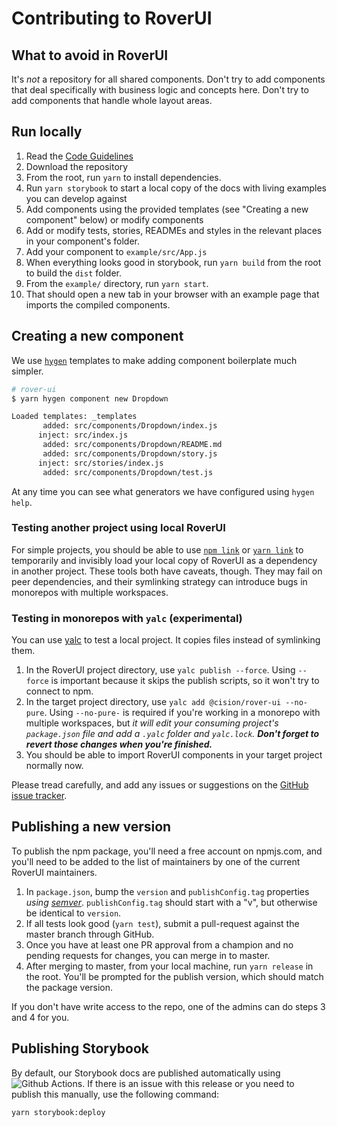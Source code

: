 # Contributing to RoverUI

## What to avoid in RoverUI

It's _not_ a repository for all shared components. Don't try to add components that deal specifically with business logic and concepts here. Don't try to add components that handle whole layout areas.

## Run locally

1. Read the [Code Guidelines](./CODE_GUIDELINES.md)
2. Download the repository
3. From the root, run `yarn` to install dependencies.
4. Run `yarn storybook` to start a local copy of the docs with living examples you can develop against
5. Add components using the provided templates (see "Creating a new component" below) or modify components
6. Add or modify tests, stories, READMEs and styles in the relevant places in your component's folder.
7. Add your component to `example/src/App.js`
8. When everything looks good in storybook, run `yarn build` from the root to build the `dist` folder.
9. From the `example/` directory, run `yarn start`.
10. That should open a new tab in your browser with an example page that imports the compiled components.

## Creating a new component

We use [`hygen`](http://www.hygen.io/) templates to make adding component boilerplate much simpler.

```sh
# rover-ui
$ yarn hygen component new Dropdown

Loaded templates: _templates
       added: src/components/Dropdown/index.js
      inject: src/index.js
       added: src/components/Dropdown/README.md
       added: src/components/Dropdown/story.js
      inject: src/stories/index.js
       added: src/components/Dropdown/test.js
```

At any time you can see what generators we have configured using `hygen help`.

### Testing another project using local RoverUI

For simple projects, you should be able to use [`npm link`](https://docs.npmjs.com/cli/link.html) or [`yarn link`](https://yarnpkg.com/lang/en/docs/cli/link/) to temporarily and invisibly load your local copy of RoverUI as a dependency in another project. These tools both have caveats, though. They may fail on peer dependencies, and their symlinking strategy can introduce bugs in monorepos with multiple workspaces.

### Testing in monorepos with `yalc` (experimental)

You can use [yalc](https://github.com/whitecolor/yalc) to test a local project. It copies files instead of symlinking them.

1. In the RoverUI project directory, use `yalc publish --force`. Using `--force` is important because it skips the publish scripts, so it won't try to connect to npm.
2. In the target project directory, use `yalc add @cision/rover-ui --no-pure`. Using `--no-pure-` is required if you're working in a monorepo with multiple workspaces, but _it will edit your consuming project's `package.json` file and add a `.yalc` folder and `yalc.lock`. **Don't forget to revert those changes when you're finished.**_
3. You should be able to import RoverUI components in your target project normally now.

Please tread carefully, and add any issues or suggestions on the [GitHub issue tracker](https://github.com/cision/rover-ui/issues).

## Publishing a new version

To publish the npm package, you'll need a free account on npmjs.com, and you'll need to be added to the list of maintainers by one of the current RoverUI maintainers.

1. In `package.json`, bump the `version` and `publishConfig.tag` properties _using [semver](https://semver.org/)_. `publishConfig.tag` should start with a "v", but otherwise be identical to `version`.
2. If all tests look good (`yarn test`), submit a pull-request against the master branch through GitHub.
3. Once you have at least one PR approval from a champion and no pending requests for changes, you can merge in to master.
4. After merging to master, from your local machine, run `yarn release` in the root. You'll be prompted for the publish version, which should match the package version.

If you don't have write access to the repo, one of the admins can do steps 3 and 4 for you.

## Publishing Storybook

By default, our Storybook docs are published automatically using ![Github Actions](.github/workflows/gh-pages.yml). If there is an issue with this release or you need to publish this manually, use the following command:

```sh
yarn storybook:deploy
```
